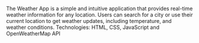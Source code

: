 The Weather App is a simple and intuitive application that provides real-time weather information for any location.
Users can search for a city or use their current location to get weather updates, including temperature, and weather conditions.
Technologies: HTML, CSS, JavaScript and OpenWeatherMap API
              
